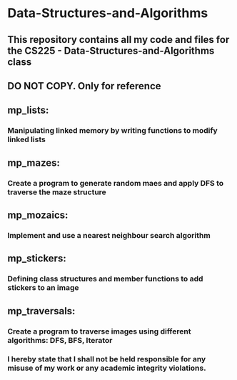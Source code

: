 # Data-Structures-and-Algorithms
## This repository contains all my code and files for the CS225 - Data-Structures-and-Algorithms class

## DO NOT COPY. Only for reference

## mp_lists:
### Manipulating linked memory by writing functions to modify linked lists

## mp_mazes:
### Create a program to generate random maes and apply DFS to traverse the maze structure

## mp_mozaics:
### Implement and use a nearest neighbour search algorithm

## mp_stickers:
### Defining class structures and member functions to add stickers to an image

## mp_traversals:
### Create a program to traverse images using different algorithms: DFS, BFS, Iterator

### I hereby state that I shall not be held responsible for any misuse of my work or any academic integrity violations.
